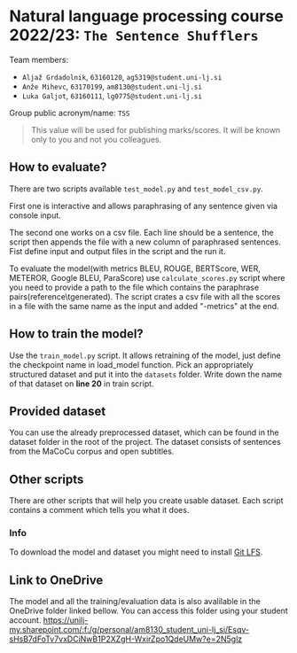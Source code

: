 # Natural language processing course 2022/23: `The Sentence Shufflers`

Team members:
 * `Aljaž Grdadolnik`, `63160120`, `ag5319@student.uni-lj.si`
 * `Anže Mihevc`, `63170199`, `am8130@student.uni-lj.si`
 * `Luka Galjot`, `63160111`, `lg0775@student.uni-lj.si`
 
Group public acronym/name: `TSS`
 > This value will be used for publishing marks/scores. It will be known only to you and not you colleagues.

## How to evaluate?
There are two scripts available `test_model.py` and `test_model_csv.py`.

First one is interactive and allows paraphrasing of any sentence given via console input.

The second one works on a csv file. Each line should be a sentence, the script then appends the file with a new column
of paraphrased sentences. Fist define input and output files in the script and the run it.

To evaluate the model(with metrics BLEU, ROUGE, BERTScore, WER, METEROR, Google BLEU, ParaScore) use `calculate_scores.py` script where you need to provide a path to the file which contains the paraphrase pairs(reference\tgenerated). The script crates a csv file with all the scores in a file with the same name as the input and added "-metrics" at the end.

## How to train the model?
Use the `train_model.py` script. It allows retraining of the model, just define the checkpoint name in load_model function.
Pick an appropriately structured dataset and put it into the `datasets` folder. Write down the name of that dataset 
on **line 20** in train script.

## Provided dataset
You can use the already preprocessed dataset, which can be found in the dataset folder in the root of the project. The dataset consists of sentences from the MaCoCu corpus and open subtitles.

## Other scripts
There are other scripts that will help you create usable dataset. Each script contains a comment which tells you what it does.

### Info
To download the model and dataset you might need to install [Git LFS](https://git-lfs.com/).

## Link to OneDrive 
The model and all the training/evaluation data is also avalilable in the OneDrive folder linked bellow. You can access this folder using your student account. 
https://unilj-my.sharepoint.com/:f:/g/personal/am8130_student_uni-lj_si/Esqv-sHsB7dFoTv7vxDCiNwB1P2XZgH-WxirZpo1QdeUMw?e=2N5glz
